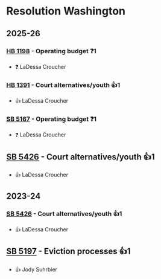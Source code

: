 # Resolution Washington
## 2025-26

### [HB 1198](/bill/2025-26/hb/1198/) - Operating budget   ❓1
* ❓ LaDessa Croucher

### [HB 1391](/bill/2025-26/hb/1391/) - Court alternatives/youth 👍1  
* 👍 LaDessa Croucher

### [SB 5167](/bill/2025-26/sb/5167/) - Operating budget   ❓1
* ❓ LaDessa Croucher

## [SB 5426](/bill/2025-26/sb/5426/) - Court alternatives/youth 👍1  
* 👍 LaDessa Croucher

## 2023-24

### [SB 5426](/bill/2023-24/sb/5426/) - Court alternatives/youth 👍1  
* 👍 LaDessa Croucher

## [SB 5197](/bill/2023-24/sb/5197/) - Eviction processes 👍1  
* 👍 Jody Suhrbier
